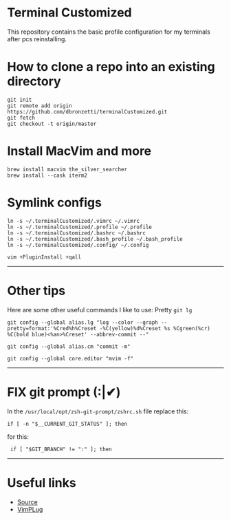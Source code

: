 # Terminal Customized
This repository contains the basic profile configuration for my terminals after pcs reinstalling.

# How to clone a repo into an existing directory
```
git init
git remote add origin https://github.com/dbronzetti/terminalCustomized.git
git fetch
git checkout -t origin/master
```

# Install MacVim and more
```
brew install macvim the_silver_searcher
brew install --cask iterm2
```

# Symlink configs
```
ln -s ~/.terminalCustomized/.vimrc ~/.vimrc
ln -s ~/.terminalCustomized/.profile ~/.profile
ln -s ~/.terminalCustomized/.bashrc ~/.bashrc
ln -s ~/.terminalCustomized/.bash_profile ~/.bash_profile
ln -s ~/.terminalCustomized/.config/ ~/.config

vim +PluginInstall +qall
```

---
# Other tips
  
Here are some other useful commands I like to use:
Pretty ```git lg```

```
git config --global alias.lg "log --color --graph --pretty=format:'%Cred%h%Creset -%C(yellow)%d%Creset %s %Cgreen(%cr) %C(bold blue)<%an>%Creset' --abbrev-commit --"
```

```
git config --global alias.cm "commit -m"
```
```
git config --global core.editor "mvim -f"

```
---
# FIX git prompt (:|✔)
In the `/usr/local/opt/zsh-git-prompt/zshrc.sh` file replace this:
```
if [ -n "$__CURRENT_GIT_STATUS" ]; then
```
for this:
```
 if [ "$GIT_BRANCH" != ":" ]; then
```
---
# Useful links
* [Source](http://stackoverflow.com/questions/2411031/how-do-i-clone-into-a-non-empty-directory)
* [VimPLug](https://github.com/junegunn/vim-plug)
